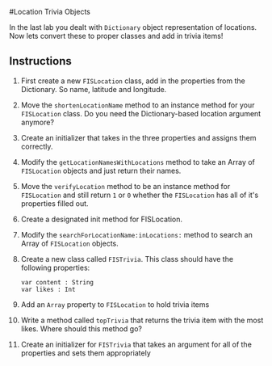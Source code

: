 #Location Trivia Objects

In the last lab you dealt with `Dictionary` object representation of locations. Now lets convert these to proper classes and add in trivia items!

## Instructions

 1. First create a new `FISLocation` class, add in the properties from the Dictionary. So name, latitude and longitude.
 2. Move the `shortenLocationName` method to an instance method for your `FISLocation` class. Do you need the Dictionary-based location argument anymore?
 3. Create an initializer that takes in the three properties and assigns them correctly.
 4. Modify the `getLocationNamesWithLocations` method to take an Array of `FISLocation` objects and just return their names.
 5. Move the `verifyLocation` method to be an instance method for `FISLocation` and still return `1` or `0` whether the `FISLocation` has all of it's properties filled out.
 6. Create a designated init method for FISLocation.
 6. Modify the `searchForLocationName:inLocations:` method to search an Array of `FISLocation` objects.
 7. Create a new class called `FISTrivia`. This class should have the following properties:

    ```
    var content : String
	var likes : Int

	```

  8. Add an `Array` property to `FISLocation` to hold trivia items
  9. Write a method called `topTrivia` that returns the trivia item with the most likes. Where should this method go?
  10. Create an initializer for `FISTrivia` that takes an argument for all of the properties and sets them appropriately


